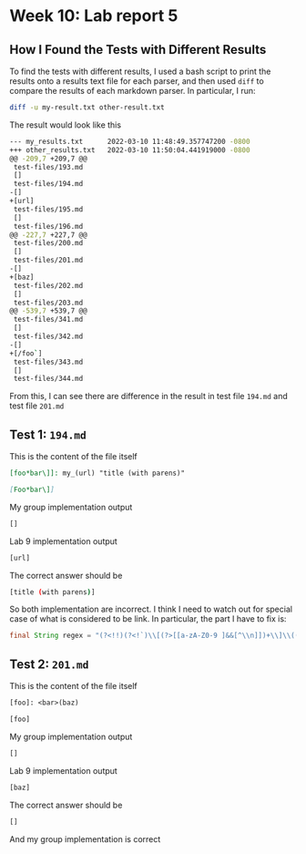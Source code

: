 # Week 10: Lab report 5 

## How I Found the Tests with Different Results

To find the tests with different results, I used a bash script to print the results onto a results text file for each parser, and then used `diff` to compare the results of each markdown parser. In particular, I run:

```bash
diff -u my-result.txt other-result.txt
```

The result would look like this

```bash
--- my_results.txt      2022-03-10 11:48:49.357747200 -0800
+++ other_results.txt   2022-03-10 11:50:04.441919000 -0800
@@ -209,7 +209,7 @@
 test-files/193.md
 []
 test-files/194.md
-[]
+[url]
 test-files/195.md
 []
 test-files/196.md
@@ -227,7 +227,7 @@
 test-files/200.md
 []
 test-files/201.md
-[]
+[baz]
 test-files/202.md
 []
 test-files/203.md
@@ -539,7 +539,7 @@
 test-files/341.md
 []
 test-files/342.md
-[]
+[/foo`]
 test-files/343.md
 []
 test-files/344.md
```

From this, I can see there are difference in the result in test file `194.md` and test file `201.md`

## Test 1: `194.md`

This is the content of the file itself

```markdown
[foo*bar\]]: my_(url) "title (with parens)"

[Foo*bar\]]
```

My group implementation output

```bash
[]
```

Lab 9 implementation output

```bash
[url]
```

The correct answer should be

```bash
[title (with parens)]
```

So both implementation are incorrect. I think I need to watch out for special case of what is considered to be link. In particular, the part I have to fix is:

```java
final String regex = "(?<!!)(?<!`)\\[(?>[[a-zA-Z0-9 ]&&[^\\n]])+\\]\\((\\S+)\\)";
```

## Test 2: `201.md`

This is the content of the file itself

```txt
[foo]: <bar>(baz)

[foo]
```

My group implementation output

```bash
[]
```

Lab 9 implementation output

```bash
[baz]
```

The correct answer should be

```bash
[]
```

And my group implementation is correct

